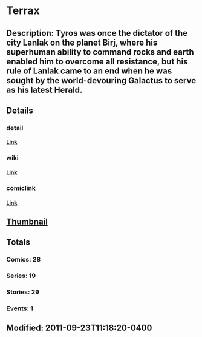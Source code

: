 # Terrax
## Description: Tyros was once the dictator of the city Lanlak on the planet Birj, where his superhuman ability to command rocks and earth enabled him to overcome all resistance, but his rule of Lanlak came to an end when he was sought by the world-devouring Galactus to serve as his latest Herald.
## Details
### detail
#### [Link](http://marvel.com/characters/2311/terrax?utm_campaign=apiRef&utm_source=225578a89fc76f3d20fbffda5d17a88d)
### wiki
#### [Link](http://marvel.com/universe/Terrax?utm_campaign=apiRef&utm_source=225578a89fc76f3d20fbffda5d17a88d)
### comiclink
#### [Link](http://marvel.com/comics/characters/1009651/terrax?utm_campaign=apiRef&utm_source=225578a89fc76f3d20fbffda5d17a88d)
## [Thumbnail](http://i.annihil.us/u/prod/marvel/i/mg/b/40/image_not_available.jpg)
## Totals
### Comics: 28
### Series: 19
### Stories: 29
### Events: 1
## Modified: 2011-09-23T11:18:20-0400